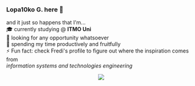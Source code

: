 ### **Lopa10ko G.** here 👋
and it just so happens that I'm... \
🎓 currently studying @ **ITMO Uni** \
🔭 looking for any opportunity whatsoever \
🌱 spending my time productively and fruitfully \
⚡ Fun fact: check Fredi's profile to figure out where the inspiration comes from \
*information systems and technologies engineering*

<div align="center">
   <img src="https://github.com/Lopa10ko/Lopa10ko/blob/main/main_00001.svg" />
</div>

